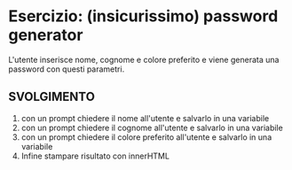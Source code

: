 Esercizio: (insicurissimo) password generator
===

L'utente inserisce nome, cognome e colore preferito e viene generata una password con questi parametri.

## SVOLGIMENTO

1. con un prompt chiedere il nome all'utente e salvarlo in una variabile
2. con un prompt chiedere il cognome all'utente e salvarlo in una variabile
3. con un prompt chiedere il colore preferito all'utente e salvarlo in una variabile
4. Infine stampare risultato con innerHTML